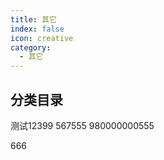 ```yaml
---
title: 其它
index: false
icon: creative
category:
  - 其它
---
```


## 分类目录

测试12399
567555
980000000555

666
<ArticlesMenu />
